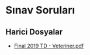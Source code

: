 # Sınav Soruları


<!--HariciDosyalar-->

## Harici Dosyalar

- [Final 2019 TD - Veteriner.pdf](./Final%202019%20TD%20-%20Veteriner.pdf)


<!--HariciDosyalar-->

